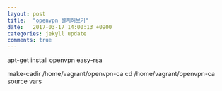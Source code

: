 ```yaml
---
layout: post
title:  "openvpn 설치해보기"
date:   2017-03-17 14:00:13 +0900
categories: jekyll update
comments: true
---
```

apt-get install openvpn easy-rsa

make-cadir /home/vagrant/openvpn-ca
cd /home/vagrant/openvpn-ca
source vars
